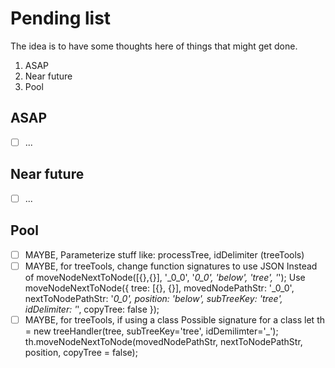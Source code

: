# Pending list
The idea is to have some thoughts here of things that might get done.
1. ASAP
1. Near future
1. Pool

## ASAP
- [ ] ...

## Near future
- [ ] ...

## Pool
- [ ] MAYBE, Parameterize stuff like: processTree, idDelimiter (treeTools)
- [ ] MAYBE, for treeTools, change function signatures to use JSON
    Instead of
      moveNodeNextToNode([{},{}], '_0_0', '_0_0', 'below', 'tree', '_');
    Use
      moveNodeNextToNode({
        tree: [{}, {}],
        movedNodePathStr: '_0_0',
        nextToNodePathStr: '_0_0',
        position: 'below',
        subTreeKey: 'tree',
        idDelimiter: '_',
        copyTree: false
      });
- [ ] MAYBE, for treeTools, if using a class
    Possible signature for a class
    	let th = new treeHandler(tree, subTreeKey='tree', idDemilimter='_');
    	th.moveNodeNextToNode(movedNodePathStr, nextToNodePathStr, position, copyTree = false);
